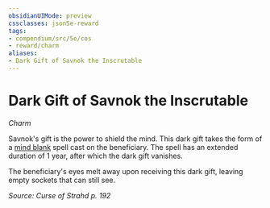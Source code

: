 ```yaml
---
obsidianUIMode: preview
cssclasses: json5e-reward
tags:
- compendium/src/5e/cos
- reward/charm
aliases:
- Dark Gift of Savnok the Inscrutable
---
```

# Dark Gift of Savnok the Inscrutable
*Charm*  

Savnok's gift is the power to shield the mind. This dark gift takes the form of a [mind blank](/3-Mechanics/CLI/spells/mind-blank-xphb.md) spell cast on the beneficiary. The spell has an extended duration of 1 year, after which the dark gift vanishes.

The beneficiary's eyes melt away upon receiving this dark gift, leaving empty sockets that can still see.

*Source: Curse of Strahd p. 192*